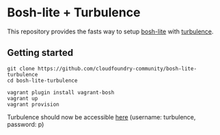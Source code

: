 # Bosh-lite + Turbulence

This repository provides the fasts way to setup [bosh-lite](https://github.com/cloudfoundry/bosh-lite.git) with [turbulence](https://github.com/cppforlife/turbulence-release).

## Getting started
```
git clone https://github.com/cloudfoundry-community/bosh-lite-turbulence
cd bosh-lite-turbulence

vagrant plugin install vagrant-bosh
vagrant up
vagrant provision
```

Turbulence should now be accessible [here](https://192.168.50.4:8080) (username: turbulence, password: p)
